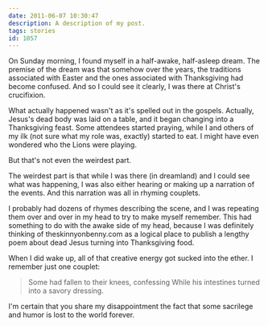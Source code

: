 ```yaml
---
date: 2011-06-07 10:30:47
description: A description of my post.
tags: stories
id: 1057
---
```

On Sunday morning, I found myself in a half-awake, half-asleep dream.  The premise of the dream was that somehow over the years, the traditions associated with Easter and the ones associated with Thanksgiving had become confused.  And so I could see it clearly, I was there at Christ's crucifixion.

What actually happened wasn't as it's spelled out in the gospels.  Actually, Jesus's dead body was laid on a table, and it began changing into a Thanksgiving feast.  Some attendees started praying, while I and others of my ilk (not sure what my role was, exactly) started to eat.  I might have even wondered who the Lions were playing.  
<!--more-->
But that's not even the weirdest part.

The weirdest part is that while I was there (in dreamland) and I could see what was happening, I was also either hearing or making up a narration of the events.  And this narration was all in rhyming couplets.

I probably had dozens of rhymes describing the scene, and I was repeating them over and over in my head to try to make myself remember.  This had something to do with the awake side of my head, because I was definitely thinking of theskinnyonbenny.com as a logical place to publish a lengthy poem about dead Jesus turning into Thanksgiving food.

When I did wake up, all of that creative energy got sucked into the ether.  I remember just one couplet:

<blockquote>Some had fallen to their knees, confessing
While his intestines turned into a savory dressing.</blockquote>

I'm certain that you share my disappointment the fact that some sacrilege and humor is lost to the world forever.